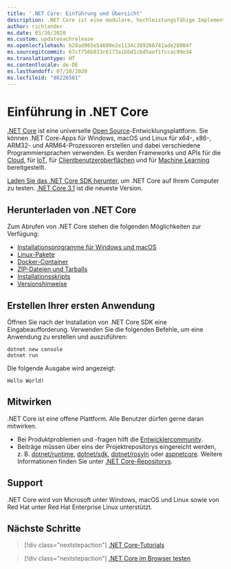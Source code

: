 ```yaml
---
title: '.NET Core: Einführung und Übersicht'
description: .NET Core ist eine modulare, hochleistungsfähige Implementierung von .NET, mit der Sie Windows-, Linux- und macOS-Apps erstellen können. Erfahren Sie mehr über .NET Core, und legen Sie los.
author: richlander
ms.date: 03/26/2020
ms.custom: updateeachrelease
ms.openlocfilehash: b28ad965e54680e2e1134c389266741ade28084f
ms.sourcegitcommit: 67cf756b033c6173a1bbd1cbd5aef1fccac99e34
ms.translationtype: HT
ms.contentlocale: de-DE
ms.lasthandoff: 07/10/2020
ms.locfileid: "86226581"
---
```

# <a name="introduction-to-net-core"></a>Einführung in .NET Core

[.NET Core](about.md) ist eine universelle [Open Source](https://github.com/dotnet/runtime/blob/master/LICENSE.TXT)-Entwicklungsplattform. Sie können .NET Core-Apps für Windows, macOS und Linux für x64-, x86-, ARM32- und ARM64-Prozessoren erstellen und dabei verschiedene Programmiersprachen verwenden. Es werden Frameworks und APIs für die [Cloud](/aspnet/core/), für [IoT](/archive/msdn-magazine/2019/august/net-core-cross-platform-iot-programming-with-net-core-3-0), für [Clientbenutzeroberflächen](../desktop-wpf/overview/index.md) und für [Machine Learning](/dotnet/machine-learning/) bereitgestellt.

[Laden Sie das .NET Core SDK herunter](https://dotnet.microsoft.com/download), um .NET Core auf Ihrem Computer zu testen. [.NET Core 3.1](https://devblogs.microsoft.com/dotnet/announcing-net-core-3-1/) ist die neueste Version.

## <a name="download-net-core"></a>Herunterladen von .NET Core

Zum Abrufen von .NET Core stehen die folgenden Möglichkeiten zur Verfügung:

* [Installationsprogramme für Windows und macOS](https://dotnet.microsoft.com/download)
* [Linux-Pakete](https://docs.microsoft.com/dotnet/core/install/linux-package-managers)
* [Docker-Container](https://hub.docker.com/_/microsoft-dotnet-core/)
* [ZIP-Dateien und Tarballs](https://dotnet.microsoft.com/download/dotnet-core/3.1)
* [Installationsskripts](https://dotnet.microsoft.com/download/dotnet-core/scripts)
* [Versionshinweise](https://github.com/dotnet/core/tree/master/release-notes)

## <a name="create-your-first-application"></a>Erstellen Ihrer ersten Anwendung

Öffnen Sie nach der Installation von .NET Core SDK eine Eingabeaufforderung. Verwenden Sie die folgenden Befehle, um eine Anwendung zu erstellen und auszuführen:

```dotnetcli
dotnet new console
dotnet run
```

Die folgende Ausgabe wird angezeigt:

```output
Hello World!
```

## <a name="contribute"></a>Mitwirken

.NET Core ist eine offene Plattform. Alle Benutzer dürfen gerne daran mitwirken.

* Bei Produktproblemen und -fragen hilft die [Entwicklercommunity](https://developercommunity.visualstudio.com/spaces/61/index.html).
* Beiträge müssen über eins der Projektrepositorys eingereicht werden, z. B. [dotnet/runtime](https://github.com/dotnet/runtime), [dotnet/sdk](https://github.com/dotnet/sdk), [dotnet/rosyln](https://github.com/dotnet/roslyn) oder [aspnetcore](https://github.com/dotnet/aspnetcore). Weitere Informationen finden Sie unter [.NET Core-Repositorys](https://github.com/dotnet/core/blob/master/Documentation/core-repos.md).

## <a name="support"></a>Support

.NET Core wird von Microsoft unter Windows, macOS und Linux sowie von Red Hat unter Red Hat Enterprise Linux unterstützt.

## <a name="next-steps"></a>Nächste Schritte

> [!div class="nextstepaction"]
> [.NET Core-Tutorials](tutorials/index.md)

> [!div class="nextstepaction"]
> [.NET Core im Browser testen](../csharp/tutorials/intro-to-csharp/numbers-in-csharp.yml)
